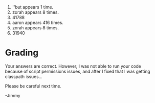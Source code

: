 1. ''but appears 1 time.
2. zorah appears 8 times.
3. 41788
4. aaron appears 416 times.
5. zorah appears 8 times.
6. 31940

Grading
=======

Your answers are correct. However, I was not able to run your code because
of script permissions issues, and after I fixed that I was getting classpath issues...

Please be careful next time.

-Jimmy
